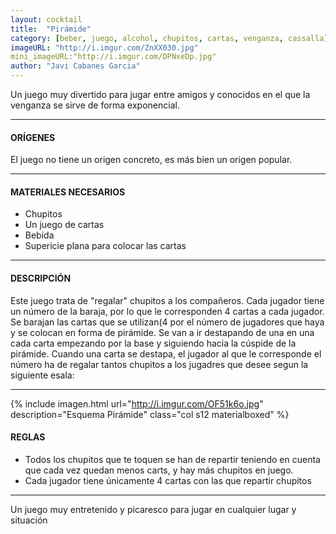 ```yaml
---
layout: cocktail
title:  "Pirámide"
category: [beber, juego, alcohol, chupitos, cartas, venganza, cassalla]
imageURL: "http://i.imgur.com/ZnXX030.jpg"
mini_imageURL:"http://i.imgur.com/DPNxeDp.jpg"
author: "Javi Cabanes Garcia"
---
```


Un juego muy divertido para jugar entre amigos y conocidos en el que la venganza se sirve de forma exponencial.

*******************************************************************

#### ORÍGENES
El juego no tiene un origen concreto, es más bien un origen popular.

*******************************************************************

#### MATERIALES NECESARIOS

- Chupitos
- Un juego de cartas
- Bebida
- Supericie plana para colocar las cartas

*******************************************************************

#### DESCRIPCIÓN

Este juego trata de "regalar" chupitos a los compañeros. Cada jugador tiene un número de la baraja, por lo que le corresponden 4 cartas a cada jugador. Se barajan las cartas que se utilizan(4 por el número de jugadores que haya y se colocan en forma de pirámide. Se van a ir destapando de una en una cada carta empezando por la base y siguiendo hacia la cúspide de la pirámide. Cuando una carta se destapa, el jugador al que le corresponde el número ha de regalar tantos chupitos a los jugadres que desee segun la siguiente esala:

*******************************************************************

{% include imagen.html url="http://i.imgur.com/OF51k6o.jpg" description="Esquema Pirámide" class="col s12 materialboxed" %}

#### REGLAS

- Todos los chupitos que te toquen se han de repartir teniendo en cuenta que cada vez quedan menos carts, y hay más chupitos en juego.
- Cada jugador tiene únicamente 4 cartas con las que repartir chupitos

*******************************************************************

Un juego muy entretenido y picaresco para jugar en cualquier lugar y situación
